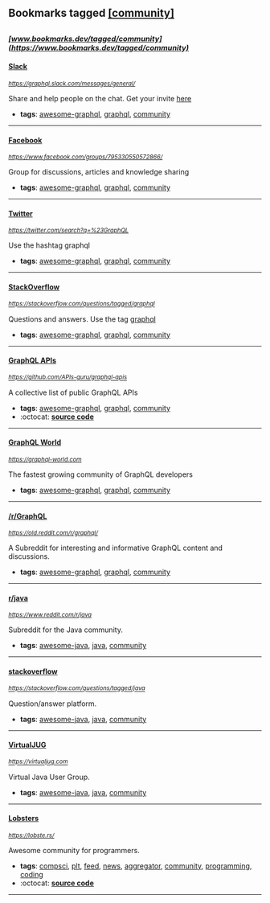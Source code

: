## Bookmarks tagged [[community]](https://www.bookmarks.dev?q=[community])

_<sup><sup>[www.bookmarks.dev/tagged/community](https://www.bookmarks.dev/tagged/community)</sup></sup>_
---
#### [Slack](https://graphql.slack.com/messages/general/)
_<sup>https://graphql.slack.com/messages/general/</sup>_

Share and help people on the chat. Get your invite [here](https://graphql-slack.herokuapp.com/)
* **tags**: [awesome-graphql](../tagged/awesome-graphql.md), [graphql](../tagged/graphql.md), [community](../tagged/community.md)
---
#### [Facebook](https://www.facebook.com/groups/795330550572866/)
_<sup>https://www.facebook.com/groups/795330550572866/</sup>_

Group for discussions, articles and knowledge sharing
* **tags**: [awesome-graphql](../tagged/awesome-graphql.md), [graphql](../tagged/graphql.md), [community](../tagged/community.md)
---
#### [Twitter](https://twitter.com/search?q=%23GraphQL)
_<sup>https://twitter.com/search?q=%23GraphQL</sup>_

Use the hashtag graphql
* **tags**: [awesome-graphql](../tagged/awesome-graphql.md), [graphql](../tagged/graphql.md), [community](../tagged/community.md)
---
#### [StackOverflow](https://stackoverflow.com/questions/tagged/graphql)
_<sup>https://stackoverflow.com/questions/tagged/graphql</sup>_

Questions and answers. Use the tag [graphql](https://stackoverflow.com/questions/tagged/graphql)
* **tags**: [awesome-graphql](../tagged/awesome-graphql.md), [graphql](../tagged/graphql.md), [community](../tagged/community.md)
---
#### [GraphQL APIs](https://github.com/APIs-guru/graphql-apis)
_<sup>https://github.com/APIs-guru/graphql-apis</sup>_

A collective list of public GraphQL APIs
* **tags**: [awesome-graphql](../tagged/awesome-graphql.md), [graphql](../tagged/graphql.md), [community](../tagged/community.md)
* :octocat: **[source code](https://github.com/APIs-guru/graphql-apis)**
---
#### [GraphQL World](https://graphql-world.com)
_<sup>https://graphql-world.com</sup>_

The fastest growing community of GraphQL developers
* **tags**: [awesome-graphql](../tagged/awesome-graphql.md), [graphql](../tagged/graphql.md), [community](../tagged/community.md)
---
#### [/r/GraphQL](https://old.reddit.com/r/graphql/)
_<sup>https://old.reddit.com/r/graphql/</sup>_

A Subreddit for interesting and informative GraphQL content and discussions.
* **tags**: [awesome-graphql](../tagged/awesome-graphql.md), [graphql](../tagged/graphql.md), [community](../tagged/community.md)
---
#### [r/java](https://www.reddit.com/r/java)
_<sup>https://www.reddit.com/r/java</sup>_

Subreddit for the Java community.
* **tags**: [awesome-java](../tagged/awesome-java.md), [java](../tagged/java.md), [community](../tagged/community.md)
---
#### [stackoverflow](https://stackoverflow.com/questions/tagged/java)
_<sup>https://stackoverflow.com/questions/tagged/java</sup>_

Question/answer platform.
* **tags**: [awesome-java](../tagged/awesome-java.md), [java](../tagged/java.md), [community](../tagged/community.md)
---
#### [VirtualJUG](https://virtualjug.com)
_<sup>https://virtualjug.com</sup>_

Virtual Java User Group.
* **tags**: [awesome-java](../tagged/awesome-java.md), [java](../tagged/java.md), [community](../tagged/community.md)
---
#### [Lobsters](https://lobste.rs/)
_<sup>https://lobste.rs/</sup>_

Awesome community for programmers.
* **tags**: [compsci](../tagged/compsci.md), [plt](../tagged/plt.md), [feed](../tagged/feed.md), [news](../tagged/news.md), [aggregator](../tagged/aggregator.md), [community](../tagged/community.md), [programming](../tagged/programming.md), [coding](../tagged/coding.md)
* :octocat: **[source code](https://github.com/lobsters/lobsters)**
---

